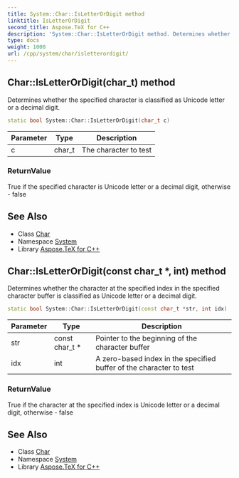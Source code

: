 ```yaml
---
title: System::Char::IsLetterOrDigit method
linktitle: IsLetterOrDigit
second_title: Aspose.TeX for C++
description: 'System::Char::IsLetterOrDigit method. Determines whether the specified character is classified as Unicode letter or a decimal digit in C++.'
type: docs
weight: 1000
url: /cpp/system/char/isletterordigit/
---
```

## Char::IsLetterOrDigit(char_t) method


Determines whether the specified character is classified as Unicode letter or a decimal digit.

```cpp
static bool System::Char::IsLetterOrDigit(char_t c)
```


| Parameter | Type | Description |
| --- | --- | --- |
| c | char_t | The character to test |

### ReturnValue

True if the specified character is Unicode letter or a decimal digit, otherwise - false

## See Also

* Class [Char](../)
* Namespace [System](../../)
* Library [Aspose.TeX for C++](../../../)
## Char::IsLetterOrDigit(const char_t *, int) method


Determines whether the character at the specified index in the specified character buffer is classified as Unicode letter or a decimal digit.

```cpp
static bool System::Char::IsLetterOrDigit(const char_t *str, int idx)
```


| Parameter | Type | Description |
| --- | --- | --- |
| str | const char_t * | Pointer to the beginning of the character buffer |
| idx | int | A zero-based index in the specified buffer of the character to test |

### ReturnValue

True if the character at the specified index is Unicode letter or a decimal digit, otherwise - false

## See Also

* Class [Char](../)
* Namespace [System](../../)
* Library [Aspose.TeX for C++](../../../)
